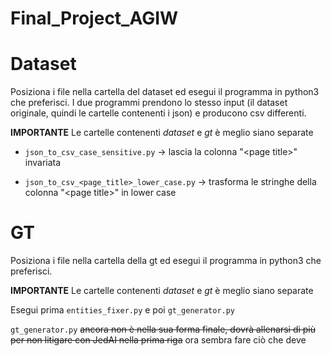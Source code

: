 # Final_Project_AGIW

# Dataset
Posiziona i file nella cartella del dataset ed esegui il programma in python3 che preferisci. I due programmi prendono lo stesso input (il dataset originale, quindi le cartelle contenenti i json) e producono csv differenti.

**IMPORTANTE** Le cartelle contenenti *dataset* e *gt* è meglio siano separate

- `json_to_csv_case_sensitive.py` -> lascia la colonna "\<page title\>" invariata

- `json_to_csv_<page_title>_lower_case.py` -> trasforma le stringhe della colonna "\<page title\>" in lower case

# GT
Posiziona i file nella cartella della gt ed esegui il programma in python3 che preferisci. 

**IMPORTANTE** Le cartelle contenenti *dataset* e *gt* è meglio siano separate

Esegui prima `entities_fixer.py` e poi `gt_generator.py`

`gt_generator.py` ~~ancora non è nella sua forma finale, dovrà allenarsi di più per non litigare con JedAI nella prima riga~~ ora sembra fare ciò che deve
